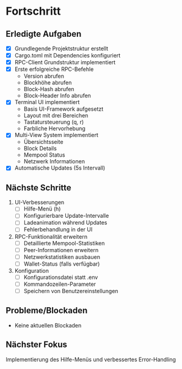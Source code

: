 # Fortschritt

## Erledigte Aufgaben
- [x] Grundlegende Projektstruktur erstellt
- [x] Cargo.toml mit Dependencies konfiguriert
- [x] RPC-Client Grundstruktur implementiert
- [x] Erste erfolgreiche RPC-Befehle
  - Version abrufen
  - Blockhöhe abrufen
  - Block-Hash abrufen
  - Block-Header Info abrufen
- [x] Terminal UI implementiert
  - Basis UI-Framework aufgesetzt
  - Layout mit drei Bereichen
  - Tastatursteuerung (q, r)
  - Farbliche Hervorhebung
- [x] Multi-View System implementiert
  - Übersichtsseite
  - Block Details
  - Mempool Status
  - Netzwerk Informationen
- [x] Automatische Updates (5s Intervall)

## Nächste Schritte
1. UI-Verbesserungen
   - [ ] Hilfe-Menü (h)
   - [ ] Konfigurierbare Update-Intervalle
   - [ ] Ladeanimation während Updates
   - [ ] Fehlerbehandlung in der UI

2. RPC-Funktionalität erweitern
   - [ ] Detaillierte Mempool-Statistiken
   - [ ] Peer-Informationen erweitern
   - [ ] Netzwerkstatistiken ausbauen
   - [ ] Wallet-Status (falls verfügbar)

3. Konfiguration
   - [ ] Konfigurationsdatei statt .env
   - [ ] Kommandozeilen-Parameter
   - [ ] Speichern von Benutzereinstellungen

## Probleme/Blockaden
- Keine aktuellen Blockaden

## Nächster Fokus
Implementierung des Hilfe-Menüs und verbessertes Error-Handling 
